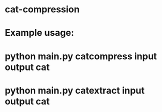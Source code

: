 # cat-compression


# Example usage:
# python main.py catcompress input output cat
# python main.py catextract input output cat